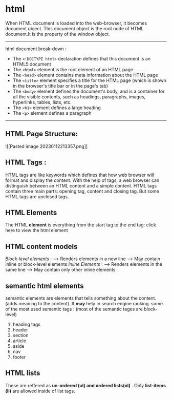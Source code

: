 # html
When HTML document is loaded into the web-browser, it becomes document object.
This document object is the root node of HTML document.It is the property of the window object.
___

html document break-down :

-   The `<!DOCTYPE html>` declaration defines that this document is an HTML5 document
-   The `<html>` element is the root element of an HTML page
-   The `<head>` element contains meta information about the HTML page
-   The `<title>` element specifies a title for the HTML page (which is shown in the browser's title bar or in the page's tab)
-   The `<body>` element defines the document's body, and is a container for all the visible contents, such as headings, paragraphs, images, hyperlinks, tables, lists, etc.
-   The `<h1>` element defines a large heading
-   The `<p>` element defines a paragraph

---

## HTML Page Structure:

![[Pasted image 20230112213357.png]]

## HTML Tags :

HTML tags are like keywords which defines that how web browser will format and display the content. With the help of tags, a web browser can distinguish between an HTML content and a simple content. HTML tags contain three main parts: opening tag, content and closing tag. But some HTML tags are unclosed tags.

## HTML Elements

The HTML **element** is everything from the start tag to the end tag:
 <tagname>click here to view the html element </tagname>

## HTML content models

*Block-level elements* :
--> Renders elements in a new line
--> May contain inline or block-level elements
*Inline Elements* :
--> Renders elements in the same line
--> May contain only other inline elements

## semantic html elements

semantic elements are elements that tells something about the content.(adds meaning to the content). It **may** help in search engine ranking.
some of the most used semantic tags : (most of the semantic tages are block-level)
1) heading tags
2) header
3) section
4) article 
5) aside
6) nav
7) footer
 
## HTML lists

These are reffered as **un-ordered (ul) and ordered lists(ol)** . Only **list-items (li)** are allowed inside of list tags.

